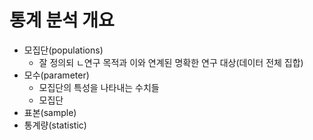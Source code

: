 # 통계 분석 개요

- 모집단(populations)
  - 잘 정의되 ㄴ연구 목적과 이와 연계된 명확한 연구 대상(데이터 전체 집합)
- 모수(parameter)
  - 모집단의 특성을 나타내는 수치들
  - 모집단 
- 표본(sample)
- 통계량(statistic)